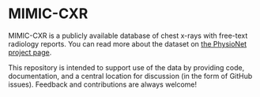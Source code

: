 # MIMIC-CXR

MIMIC-CXR is a publicly available database of chest x-rays with free-text radiology reports. You can read more about the dataset on [the PhysioNet project page](https://physionet.org/content/mimic-cxr/).

This repository is intended to support use of the data by providing code, documentation, and a central location for discussion (in the form of GitHub issues). Feedback and contributions are always welcome!
